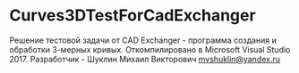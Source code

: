 # Curves3DTestForCadExchanger
Решение тестовой задачи от CAD Exchanger -
программа создания и обработки 3-мерных кривых.
Откомпилировано в Microsoft Visual Studio 2017.
Разработчик - Шуклин Михаил Викторович
mvshuklin@yandex.ru
